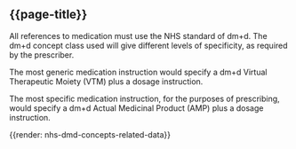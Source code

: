 ## {{page-title}}

All references to medication must use the NHS standard of dm+d. The dm+d concept class used will give different levels of specificity, as required by the prescriber.

The most generic medication instruction would specify a dm+d Virtual Therapeutic Moiety (VTM) plus a dosage instruction.

The most specific medication instruction, for the purposes of prescribing, would specify a dm+d Actual Medicinal Product (AMP) plus a dosage instruction.

{{render: nhs-dmd-concepts-related-data}}